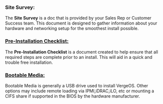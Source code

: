 ### Site Survey:
The **Site Survey** is a doc that is provided by your Sales Rep or Customer Success team. This document is designed to gather information about your hardware and networking setup for the smoothest install possible. 
<br>

### [Pre-Installation Checklist:](pre-install-checklist.md)
The **Pre-Installation Checklist** is a document created to help ensure that all required steps are complete prior to an install. This will aid in a quick and trouble free installation. 
<br>

### [Bootable Media:](install-media.md)
Bootable Media is generally a USB drive used to install VergeOS. Other options may include remote loading via IPMI,iDRAC,iLO, etc or mounting a CIFS share if supported in the BIOS by the hardware manufacturer.
<br>
